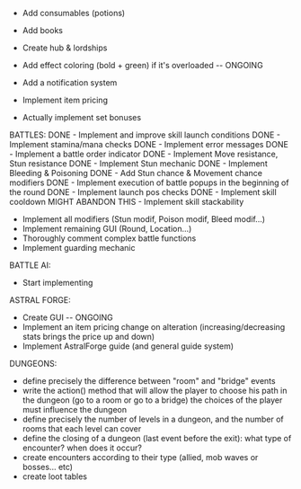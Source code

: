 - Add consumables (potions)
- Add books

- Create hub & lordships

- Add effect coloring (bold + green) if it's overloaded -- ONGOING
- Add a notification system
- Implement item pricing

- Actually implement set bonuses

BATTLES:
DONE - Implement and improve skill launch conditions
DONE - Implement stamina/mana checks
DONE - Implement error messages
DONE - Implement a battle order indicator
DONE - Implement Move resistance, Stun resistance
DONE - Implement Stun mechanic
DONE - Implement Bleeding & Poisoning
DONE - Add Stun chance & Movement chance modifiers
DONE - Implement execution of battle popups in the beginning of the round
DONE - Implement launch pos checks
DONE - Implement skill cooldown
MIGHT ABANDON THIS - Implement skill stackability
- Implement all modifiers (Stun modif, Poison modif, Bleed modif...)
- Implement remaining GUI (Round, Location...)
- Thoroughly comment complex battle functions
- Implement guarding mechanic

BATTLE AI:
- Start implementing

ASTRAL FORGE:
- Create GUI -- ONGOING
- Implement an item pricing change on alteration (increasing/decreasing stats brings the price up and down)
- Implement AstralForge guide (and general guide system)

DUNGEONS:
- define precisely the difference between "room" and "bridge" events
- write the action() method that will allow the player to choose his path in the dungeon (go to a room or go to a bridge) the choices of the player must influence the dungeon
- define precisely the number of levels in a dungeon, and the number of rooms that each level can cover
- define the closing of a dungeon (last event before the exit): what type of encounter? when does it occur?
- create encounters according to their type (allied, mob waves or bosses... etc)
- create loot tables